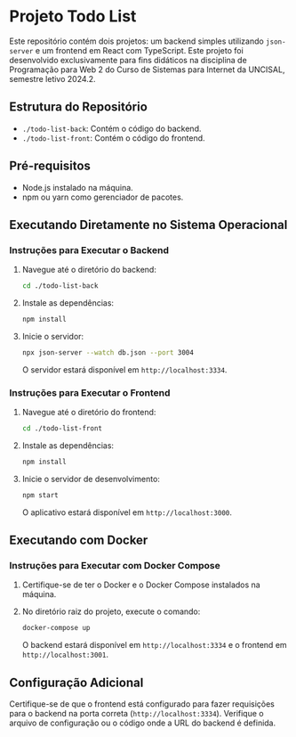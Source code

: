# Projeto Todo List

Este repositório contém dois projetos: um backend simples utilizando `json-server` e um frontend em React com TypeScript. Este projeto foi desenvolvido exclusivamente para fins didáticos na disciplina de Programação para Web 2 do Curso de Sistemas para Internet da UNCISAL, semestre letivo 2024.2.

## Estrutura do Repositório

- `./todo-list-back`: Contém o código do backend.
- `./todo-list-front`: Contém o código do frontend.

## Pré-requisitos

- Node.js instalado na máquina.
- npm ou yarn como gerenciador de pacotes.

## Executando Diretamente no Sistema Operacional

### Instruções para Executar o Backend

1. Navegue até o diretório do backend:
    ```sh
    cd ./todo-list-back
    ```

2. Instale as dependências:
    ```sh
    npm install
    ```

3. Inicie o servidor:
    ```sh
    npx json-server --watch db.json --port 3004
    ```

    O servidor estará disponível em `http://localhost:3334`.

### Instruções para Executar o Frontend

1. Navegue até o diretório do frontend:
    ```sh
    cd ./todo-list-front
    ```

2. Instale as dependências:
    ```sh
    npm install
    ```

3. Inicie o servidor de desenvolvimento:
    ```sh
    npm start
    ```

    O aplicativo estará disponível em `http://localhost:3000`.

## Executando com Docker

### Instruções para Executar com Docker Compose

1. Certifique-se de ter o Docker e o Docker Compose instalados na máquina.

2. No diretório raiz do projeto, execute o comando:
    ```sh
    docker-compose up
    ```

    O backend estará disponível em `http://localhost:3334` e o frontend em `http://localhost:3001`.

## Configuração Adicional

Certifique-se de que o frontend está configurado para fazer requisições para o backend na porta correta (`http://localhost:3334`). Verifique o arquivo de configuração ou o código onde a URL do backend é definida.
